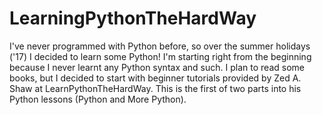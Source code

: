 # LearningPythonTheHardWay
I've never programmed with Python before, so over the summer holidays ('17) I decided to learn some Python! I'm starting right from the beginning because I never learnt any Python syntax and such. I plan to read some books, but I decided to start with beginner tutorials provided by Zed A. Shaw at LearnPythonTheHardWay. This is the first of two parts into his Python lessons (Python and More Python). <br />
